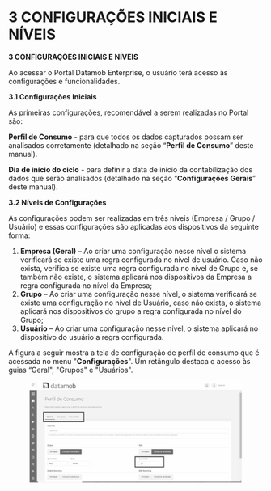 # 3 CONFIGURAÇÕES INICIAIS E NÍVEIS

**3 CONFIGURAÇÕES INICIAIS E NÍVEIS**

Ao acessar o Portal Datamob Enterprise, o usuário terá acesso às configurações e funcionalidades.

**3.1 Configurações Iniciais**

As primeiras configurações, recomendável a serem realizadas no Portal são:

**Perfil de Consumo** - para que todos os dados capturados possam ser analisados corretamente (detalhado na seção “**Perfil de Consumo**” deste manual).

**Dia de início do ciclo** - para definir a data de início da contabilização dos dados que serão analisados (detalhado na seção “**Configurações Gerais**” deste manual).

**3.2 Níveis de Configurações**

As configurações podem ser realizadas em três níveis (Empresa / Grupo / Usuário) e essas configurações são aplicadas aos dispositivos da seguinte forma:

1. **Empresa (Geral)** – Ao criar uma configuração nesse nível o sistema verificará se existe uma regra configurada no nível de usuário. Caso não exista, verifica se existe uma regra configurada no nível de Grupo e, se também não existe, o sistema aplicará nos dispositivos da Empresa a regra configurada no nível da Empresa;
2. **Grupo** – Ao criar uma configuração nesse nível, o sistema verificará se existe uma configuração no nível de Usuário, caso não exista, o sistema aplicará nos dispositivos do grupo a regra configurada no nível do Grupo;
3. **Usuário** – Ao criar uma configuração nesse nível, o sistema aplicará no dispositivo do usuário a regra configurada.

A figura a seguir mostra a tela de configuração de perfil de consumo que é acessada no menu "**Configurações**". Um retângulo destaca o acesso às guias “Geral", "Grupos" e "Usuários".

<figure><img src=".gitbook/assets/0 (8).png" alt=""><figcaption></figcaption></figure>

